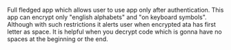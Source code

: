   Full fledged app which allows user to use app only after authentication. This app can encrypt only "english alphabets" and "on keyboard symbols". Although with such restrictions it alerts user when encrypted ata has first letter as space. 
  It is helpful when you decrypt code which is gonna have no spaces at the beginning or the end. 
